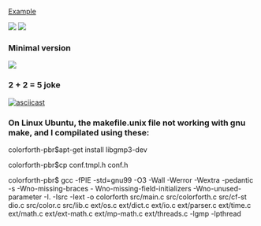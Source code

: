 [Example](https://pbrochard.github.io/colorforth-pbr/wasm/colorforth.html)

![](doc/screenshot.png?raw=true)
![](doc/screenshot-colorize.png?raw=true)

### Minimal version
![](doc/screenshot-minimal.png?raw=true)

### 2 + 2 = 5 joke
[![asciicast](https://asciinema.org/a/442906.svg)](https://asciinema.org/a/442906)

### On Linux Ubuntu, the makefile.unix file not working with gnu make, and I compilated using these:

colorforth-pbr$apt-get install libgmp3-dev
 
colorforth-pbr$cp conf.tmpl.h conf.h
  
colorforth-pbr$ gcc -fPIE -std=gnu99 -O3 -Wall -Werror -Wextra -pedantic -s -Wno-missing-braces -
Wno-missing-field-initializers -Wno-unused-parameter -I. -Isrc -Iext -o colorforth src/main.c src/colorforth.c src/cf-st
dio.c src/color.c src/lib.c ext/os.c ext/dict.c ext/io.c ext/parser.c ext/time.c ext/math.c ext/ext-math.c ext/mp-math.c
 ext/threads.c -lgmp -lpthread
 
